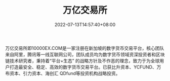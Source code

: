 ﻿---
weight: 
title: "万亿交易所"
description: "万亿交易所即10000EX.COM是一家注册在新加坡的数字货币交易平"
date: 2022-07-13T14:57:40+08:00
lastmod: 2022-07-13T14:57:40+08:00
draft: false
authors: ["Simon"]
featuredImage: "wanyijiaoyisuo.webp"
link: "http://www.10000ex.com/"
tags: ["交易所","万亿交易所"]
categories: ["navigation"]
navigation: ["交易所"]
lightgallery: true
toc: true
pinned: false
recommend: false
recommend1: false
---
万亿交易所即10000EX.COM是一家注册在新加坡的数字货币交易平台，核心团队来自阿里，腾讯等一线互联网公司，团队成员均为数字货币领域资深投资者和区块链技术研究者，秉持着“平台+生态” 的战略方针及不作恶的理念，致力于为全球用户打造最安全、稳定、高效的数字货币交易平台。已获比升资本、YCFUND、万布资本、引力资本、海创汇 QDfund等投资机构战略投资。
